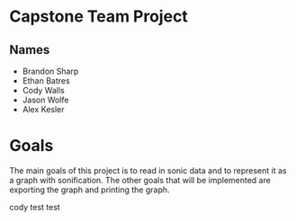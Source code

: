 # Capstone Team Project
## Names
* Brandon Sharp
* Ethan Batres
* Cody Walls
* Jason Wolfe
* Alex Kesler
# Goals
The main goals of this project is to read in sonic data and to represent it as a graph with sonification. The other goals that will be implemented are exporting the graph and printing the graph.

cody test test